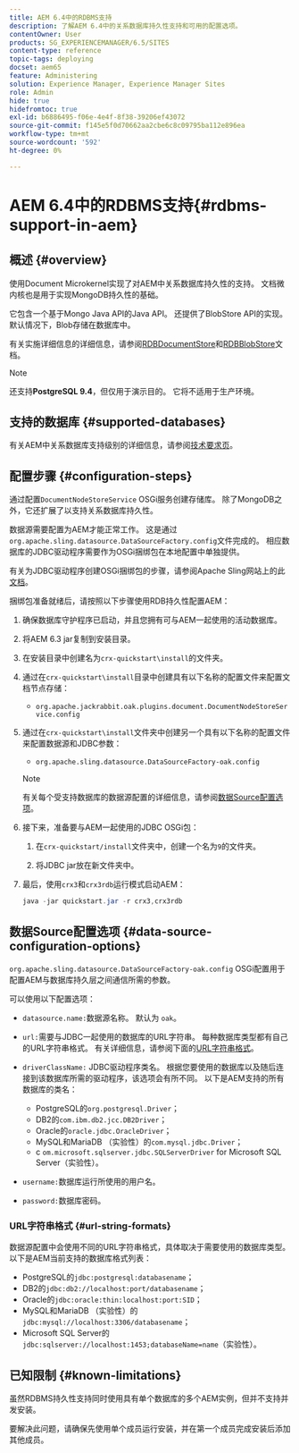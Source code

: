 ```yaml
---
title: AEM 6.4中的RDBMS支持
description: 了解AEM 6.4中的关系数据库持久性支持和可用的配置选项。
contentOwner: User
products: SG_EXPERIENCEMANAGER/6.5/SITES
content-type: reference
topic-tags: deploying
docset: aem65
feature: Administering
solution: Experience Manager, Experience Manager Sites
role: Admin
hide: true
hidefromtoc: true
exl-id: b6886495-f06e-4e4f-8f38-39206ef43072
source-git-commit: f145e5f0d70662aa2cbe6c8c09795ba112e896ea
workflow-type: tm+mt
source-wordcount: '592'
ht-degree: 0%

---
```


# AEM 6.4中的RDBMS支持{#rdbms-support-in-aem}

## 概述 {#overview}

使用Document Microkernel实现了对AEM中关系数据库持久性的支持。 文档微内核也是用于实现MongoDB持久性的基础。

它包含一个基于Mongo Java API的Java API。 还提供了BlobStore API的实现。 默认情况下，Blob存储在数据库中。

有关实施详细信息的详细信息，请参阅[RDBDocumentStore](https://jackrabbit.apache.org/oak/docs/apidocs/org/apache/jackrabbit/oak/plugins/document/rdb/RDBDocumentStore.html)和[RDBBlobStore](https://jackrabbit.apache.org/oak/docs/apidocs/org/apache/jackrabbit/oak/plugins/document/rdb/RDBBlobStore.html)文档。

>[!NOTE]
>
>还支持&#x200B;**PostgreSQL 9.4**，但仅用于演示目的。 它将不适用于生产环境。

## 支持的数据库 {#supported-databases}

有关AEM中关系数据库支持级别的详细信息，请参阅[技术要求页](/help/sites-deploying/technical-requirements.md)。

## 配置步骤 {#configuration-steps}

通过配置`DocumentNodeStoreService` OSGi服务创建存储库。 除了MongoDB之外，它还扩展了以支持关系数据库持久性。

数据源需要配置为AEM才能正常工作。 这是通过`org.apache.sling.datasource.DataSourceFactory.config`文件完成的。 相应数据库的JDBC驱动程序需要作为OSGi捆绑包在本地配置中单独提供。

有关为JDBC驱动程序创建OSGi捆绑包的步骤，请参阅Apache Sling网站上的此[文档](https://sling.apache.org/documentation/bundles/datasource-providers.html#convert-driver-jars-to-bundle)。

捆绑包准备就绪后，请按照以下步骤使用RDB持久性配置AEM：

1. 确保数据库守护程序已启动，并且您拥有可与AEM一起使用的活动数据库。
1. 将AEM 6.3 jar复制到安装目录。
1. 在安装目录中创建名为`crx-quickstart\install`的文件夹。
1. 通过在`crx-quickstart\install`目录中创建具有以下名称的配置文件来配置文档节点存储：

   * `org.apache.jackrabbit.oak.plugins.document.DocumentNodeStoreService.config`

1. 通过在`crx-quickstart\install`文件夹中创建另一个具有以下名称的配置文件来配置数据源和JDBC参数：

   * `org.apache.sling.datasource.DataSourceFactory-oak.config`

   >[!NOTE]
   >
   >有关每个受支持数据库的数据源配置的详细信息，请参阅[数据Source配置选项](/help/sites-deploying/rdbms-support-in-aem.md#data-source-configuration-options)。

1. 接下来，准备要与AEM一起使用的JDBC OSGi包：

   1. 在`crx-quickstart/install`文件夹中，创建一个名为`9`的文件夹。

   1. 将JDBC jar放在新文件夹中。

1. 最后，使用`crx3`和`crx3rdb`运行模式启动AEM：

   ```java
   java -jar quickstart.jar -r crx3,crx3rdb
   ```

## 数据Source配置选项 {#data-source-configuration-options}

`org.apache.sling.datasource.DataSourceFactory-oak.config` OSGi配置用于配置AEM与数据库持久层之间通信所需的参数。

可以使用以下配置选项：

* `datasource.name:`数据源名称。 默认为 `oak`。

* `url:`需要与JDBC一起使用的数据库的URL字符串。 每种数据库类型都有自己的URL字符串格式。 有关详细信息，请参阅下面的[URL字符串格式](/help/sites-deploying/rdbms-support-in-aem.md#url-string-formats)。

* `driverClassName:` JDBC驱动程序类名。 根据您要使用的数据库以及随后连接到该数据库所需的驱动程序，该选项会有所不同。 以下是AEM支持的所有数据库的类名：

   * PostgreSQL的`org.postgresql.Driver`；
   * DB2的`com.ibm.db2.jcc.DB2Driver`；
   * Oracle的`oracle.jdbc.OracleDriver`；
   * MySQL和MariaDB （实验性）的`com.mysql.jdbc.Driver`；
   * c `om.microsoft.sqlserver.jdbc.SQLServerDriver` for Microsoft SQL Server（实验性）。

* `username:`数据库运行所使用的用户名。

* `password:`数据库密码。

### URL字符串格式 {#url-string-formats}

数据源配置中会使用不同的URL字符串格式，具体取决于需要使用的数据库类型。 以下是AEM当前支持的数据库格式列表：

* PostgreSQL的`jdbc:postgresql:databasename`；
* DB2的`jdbc:db2://localhost:port/databasename`；
* Oracle的`jdbc:oracle:thin:localhost:port:SID`；
* MySQL和MariaDB （实验性）的`jdbc:mysql://localhost:3306/databasename`；
* Microsoft SQL Server的`jdbc:sqlserver://localhost:1453;databaseName=name`（实验性）。

## 已知限制 {#known-limitations}

虽然RDBMS持久性支持同时使用具有单个数据库的多个AEM实例，但并不支持并发安装。

要解决此问题，请确保先使用单个成员运行安装，并在第一个成员完成安装后添加其他成员。
